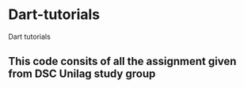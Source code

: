 # Dart-tutorials
Dart tutorials


## This code consits of all the assignment given from DSC Unilag study group